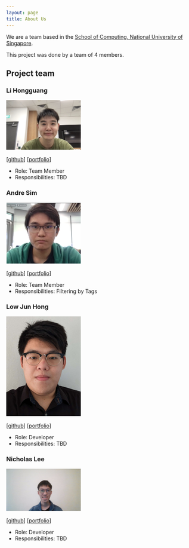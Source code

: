 ```yaml
---
layout: page
title: About Us
---
```


We are a team based in the [School of Computing, National University of Singapore](http://www.comp.nus.edu.sg).

This project was done by a team of 4 members.

## Project team

### Li Hongguang

<img src="images/lihongguang00.png" width="200px">

[[github](https://github.com/lihongguang00)]
[[portfolio](team/lihongguang00.md)]

- Role: Team Member
- Responsibilities: TBD

### Andre Sim

<img src="images/fallman2.png" width="200px">

[[github](http://github.com/fallman2)]
[[portfolio](team/fallman2.md)]

- Role: Team Member
- Responsibilities: Filtering by Tags

### Low Jun Hong

<img src="images/junhonglow.png" width="200px">

[[github](http://github.com/junhonglow)]
[[portfolio](team/lihongguang00.md)]

- Role: Developer
- Responsibilities: TBD

### Nicholas Lee

<img src="images/nicrandomlee.png" width="200px">

[[github](http://github.com/nicrandomlee)]
[[portfolio](team/nicrandomlee.md)]

- Role: Developer
- Responsibilities: TBD
